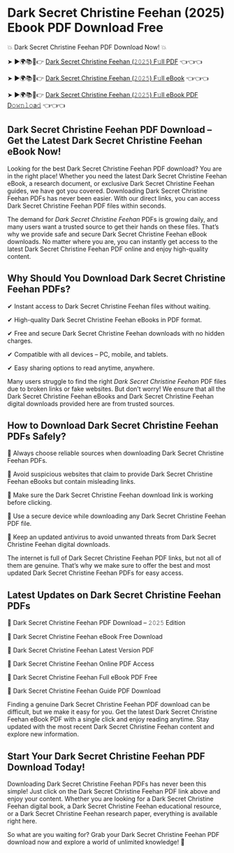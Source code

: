 # Dark Secret Christine Feehan (2025) Ebook PDF Download Free

💥 Dark Secret Christine Feehan PDF Download Now! 💥

➤ ►🌍📚📱👉 [Dark Secret Christine Feehan (𝟸𝟶𝟸𝟻) F𝚞ll PDF](https://getpdf.xyz/dark-secret-christine-feehan) 👈👈👈


➤ ►🌍📚📱👉 [Dark Secret Christine Feehan (𝟸𝟶𝟸𝟻) F𝚞ll eBook](https://getpdf.xyz/dark-secret-christine-feehan) 👈👈👈


➤ ►🌍📚📱👉 [Dark Secret Christine Feehan (𝟸𝟶𝟸𝟻) F𝚞ll eBook PDF D𝚘𝚠𝚗𝚕𝚘a𝚍](https://getpdf.xyz/dark-secret-christine-feehan) 👈👈👈


## Dark Secret Christine Feehan PDF Download – Get the Latest Dark Secret Christine Feehan eBook Now!

Looking for the best Dark Secret Christine Feehan PDF download? You are in the right place! Whether you need the latest Dark Secret Christine Feehan eBook, a research document, or exclusive Dark Secret Christine Feehan guides, we have got you covered. Downloading Dark Secret Christine Feehan PDFs has never been easier. With our direct links, you can access Dark Secret Christine Feehan PDF files within seconds.

The demand for *Dark Secret Christine Feehan* PDFs is growing daily, and many users want a trusted source to get their hands on these files. That’s why we provide safe and secure Dark Secret Christine Feehan eBook downloads. No matter where you are, you can instantly get access to the latest Dark Secret Christine Feehan PDF online and enjoy high-quality content.

## Why Should You Download Dark Secret Christine Feehan PDFs?

✔ Instant access to Dark Secret Christine Feehan files without waiting.

✔ High-quality Dark Secret Christine Feehan eBooks in PDF format.

✔ Free and secure Dark Secret Christine Feehan downloads with no hidden charges.

✔ Compatible with all devices – PC, mobile, and tablets.

✔ Easy sharing options to read anytime, anywhere.

Many users struggle to find the right *Dark Secret Christine Feehan* PDF files due to broken links or fake websites. But don’t worry! We ensure that all the Dark Secret Christine Feehan eBooks and Dark Secret Christine Feehan digital downloads provided here are from trusted sources.

## How to Download Dark Secret Christine Feehan PDFs Safely?

📌 Always choose reliable sources when downloading Dark Secret Christine Feehan PDFs.

📌 Avoid suspicious websites that claim to provide Dark Secret Christine Feehan eBooks but contain misleading links.

📌 Make sure the Dark Secret Christine Feehan download link is working before clicking.

📌 Use a secure device while downloading any Dark Secret Christine Feehan PDF file.

📌 Keep an updated antivirus to avoid unwanted threats from Dark Secret Christine Feehan digital downloads.

The internet is full of Dark Secret Christine Feehan PDF links, but not all of them are genuine. That’s why we make sure to offer the best and most updated Dark Secret Christine Feehan PDFs for easy access.

## Latest Updates on Dark Secret Christine Feehan PDFs

🔹 Dark Secret Christine Feehan PDF Download – 𝟸𝟶𝟸𝟻 Edition

🔹 Dark Secret Christine Feehan eBook Free Download

🔹 Dark Secret Christine Feehan Latest Version PDF

🔹 Dark Secret Christine Feehan Online PDF Access

🔹 Dark Secret Christine Feehan Full eBook PDF Free

🔹 Dark Secret Christine Feehan Guide PDF Download

Finding a genuine Dark Secret Christine Feehan PDF download can be difficult, but we make it easy for you. Get the latest Dark Secret Christine Feehan eBook PDF with a single click and enjoy reading anytime. Stay updated with the most recent Dark Secret Christine Feehan content and explore new information.

## Start Your Dark Secret Christine Feehan PDF Download Today!

Downloading Dark Secret Christine Feehan PDFs has never been this simple! Just click on the Dark Secret Christine Feehan PDF link above and enjoy your content. Whether you are looking for a Dark Secret Christine Feehan digital book, a Dark Secret Christine Feehan educational resource, or a Dark Secret Christine Feehan research paper, everything is available right here.

So what are you waiting for? Grab your Dark Secret Christine Feehan PDF download now and explore a world of unlimited knowledge! 🚀